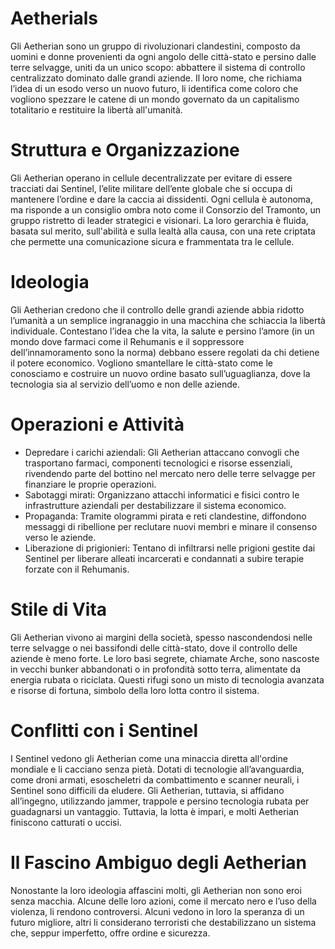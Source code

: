 # Aetherials

Gli Aetherian sono un gruppo di rivoluzionari clandestini, composto da uomini e donne provenienti da ogni angolo delle città-stato e persino dalle terre selvagge, uniti da un unico scopo: abbattere il sistema di controllo centralizzato dominato dalle grandi aziende. Il loro nome, che richiama l’idea di un esodo verso un nuovo futuro, li identifica come coloro che vogliono spezzare le catene di un mondo governato da un capitalismo totalitario e restituire la libertà all'umanità.

# Struttura e Organizzazione

Gli Aetherian operano in cellule decentralizzate per evitare di essere tracciati dai Sentinel, l’elite militare dell’ente globale che si occupa di mantenere l’ordine e dare la caccia ai dissidenti. Ogni cellula è autonoma, ma risponde a un consiglio ombra noto come il Consorzio del Tramonto, un gruppo ristretto di leader strategici e visionari. La loro gerarchia è fluida, basata sul merito, sull'abilità e sulla lealtà alla causa, con una rete criptata che permette una comunicazione sicura e frammentata tra le cellule.

# Ideologia

Gli Aetherian credono che il controllo delle grandi aziende abbia ridotto l’umanità a un semplice ingranaggio in una macchina che schiaccia la libertà individuale. Contestano l’idea che la vita, la salute e persino l’amore (in un mondo dove farmaci come il Rehumanis e il soppressore dell’innamoramento sono la norma) debbano essere regolati da chi detiene il potere economico. Vogliono smantellare le città-stato come le conosciamo e costruire un nuovo ordine basato sull’uguaglianza, dove la tecnologia sia al servizio dell’uomo e non delle aziende.

# Operazioni e Attività

- Depredare i carichi aziendali: Gli Aetherian attaccano convogli che trasportano farmaci, componenti tecnologici e risorse essenziali, rivendendo parte del bottino nel mercato nero delle terre selvagge per finanziare le proprie operazioni.
- Sabotaggi mirati: Organizzano attacchi informatici e fisici contro le infrastrutture aziendali per destabilizzare il sistema economico.
- Propaganda: Tramite ologrammi pirata e reti clandestine, diffondono messaggi di ribellione per reclutare nuovi membri e minare il consenso verso le aziende.
- Liberazione di prigionieri: Tentano di infiltrarsi nelle prigioni gestite dai Sentinel per liberare alleati incarcerati e condannati a subire terapie forzate con il Rehumanis.

# Stile di Vita

Gli Aetherian vivono ai margini della società, spesso nascondendosi nelle terre selvagge o nei bassifondi delle città-stato, dove il controllo delle aziende è meno forte. Le loro basi segrete, chiamate Arche, sono nascoste in vecchi bunker abbandonati o in profondità sotto terra, alimentate da energia rubata o riciclata. Questi rifugi sono un misto di tecnologia avanzata e risorse di fortuna, simbolo della loro lotta contro il sistema.

# Conflitti con i Sentinel

I Sentinel vedono gli Aetherian come una minaccia diretta all'ordine mondiale e li cacciano senza pietà. Dotati di tecnologie all’avanguardia, come droni armati, esoscheletri da combattimento e scanner neurali, i Sentinel sono difficili da eludere. Gli Aetherian, tuttavia, si affidano all’ingegno, utilizzando jammer, trappole e persino tecnologia rubata per guadagnarsi un vantaggio. Tuttavia, la lotta è impari, e molti Aetherian finiscono catturati o uccisi.

# Il Fascino Ambiguo degli Aetherian

Nonostante la loro ideologia affascini molti, gli Aetherian non sono eroi senza macchia. Alcune delle loro azioni, come il mercato nero e l’uso della violenza, li rendono controversi. Alcuni vedono in loro la speranza di un futuro migliore, altri li considerano terroristi che destabilizzano un sistema che, seppur imperfetto, offre ordine e sicurezza.